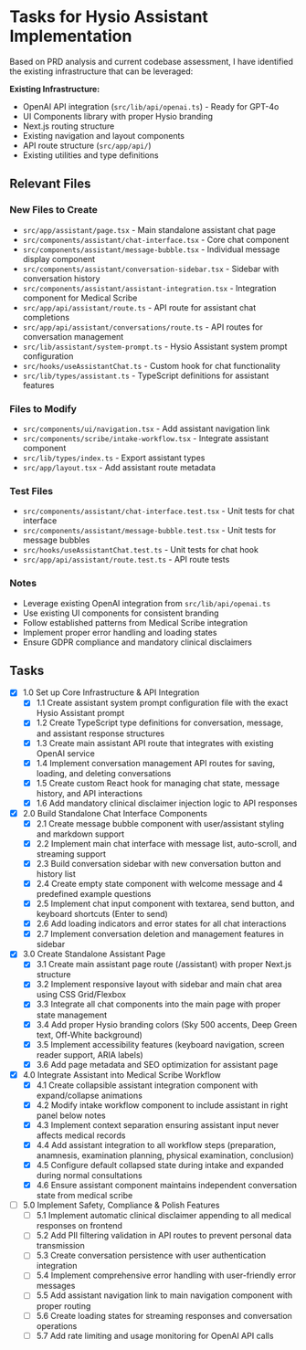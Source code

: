 # Tasks for Hysio Assistant Implementation

Based on PRD analysis and current codebase assessment, I have identified the existing infrastructure that can be leveraged:

**Existing Infrastructure:**
- OpenAI API integration (`src/lib/api/openai.ts`) - Ready for GPT-4o
- UI Components library with proper Hysio branding
- Next.js routing structure
- Existing navigation and layout components
- API route structure (`src/app/api/`)
- Existing utilities and type definitions

## Relevant Files

### New Files to Create
- `src/app/assistant/page.tsx` - Main standalone assistant chat page
- `src/components/assistant/chat-interface.tsx` - Core chat component
- `src/components/assistant/message-bubble.tsx` - Individual message display component
- `src/components/assistant/conversation-sidebar.tsx` - Sidebar with conversation history
- `src/components/assistant/assistant-integration.tsx` - Integration component for Medical Scribe
- `src/app/api/assistant/route.ts` - API route for assistant chat completions
- `src/app/api/assistant/conversations/route.ts` - API routes for conversation management
- `src/lib/assistant/system-prompt.ts` - Hysio Assistant system prompt configuration
- `src/hooks/useAssistantChat.ts` - Custom hook for chat functionality
- `src/lib/types/assistant.ts` - TypeScript definitions for assistant features

### Files to Modify
- `src/components/ui/navigation.tsx` - Add assistant navigation link
- `src/components/scribe/intake-workflow.tsx` - Integrate assistant component
- `src/lib/types/index.ts` - Export assistant types
- `src/app/layout.tsx` - Add assistant route metadata

### Test Files
- `src/components/assistant/chat-interface.test.tsx` - Unit tests for chat interface
- `src/components/assistant/message-bubble.test.tsx` - Unit tests for message bubbles
- `src/hooks/useAssistantChat.test.ts` - Unit tests for chat hook
- `src/app/api/assistant/route.test.ts` - API route tests

### Notes
- Leverage existing OpenAI integration from `src/lib/api/openai.ts`
- Use existing UI components for consistent branding
- Follow established patterns from Medical Scribe integration
- Implement proper error handling and loading states
- Ensure GDPR compliance and mandatory clinical disclaimers

## Tasks

- [x] 1.0 Set up Core Infrastructure & API Integration
  - [x] 1.1 Create assistant system prompt configuration file with the exact Hysio Assistant prompt
  - [x] 1.2 Create TypeScript type definitions for conversation, message, and assistant response structures
  - [x] 1.3 Create main assistant API route that integrates with existing OpenAI service
  - [x] 1.4 Implement conversation management API routes for saving, loading, and deleting conversations
  - [x] 1.5 Create custom React hook for managing chat state, message history, and API interactions
  - [x] 1.6 Add mandatory clinical disclaimer injection logic to API responses

- [x] 2.0 Build Standalone Chat Interface Components
  - [x] 2.1 Create message bubble component with user/assistant styling and markdown support
  - [x] 2.2 Implement main chat interface with message list, auto-scroll, and streaming support
  - [x] 2.3 Build conversation sidebar with new conversation button and history list
  - [x] 2.4 Create empty state component with welcome message and 4 predefined example questions
  - [x] 2.5 Implement chat input component with textarea, send button, and keyboard shortcuts (Enter to send)
  - [x] 2.6 Add loading indicators and error states for all chat interactions
  - [x] 2.7 Implement conversation deletion and management features in sidebar

- [x] 3.0 Create Standalone Assistant Page
  - [x] 3.1 Create main assistant page route (/assistant) with proper Next.js structure
  - [x] 3.2 Implement responsive layout with sidebar and main chat area using CSS Grid/Flexbox
  - [x] 3.3 Integrate all chat components into the main page with proper state management
  - [x] 3.4 Add proper Hysio branding colors (Sky 500 accents, Deep Green text, Off-White background)
  - [x] 3.5 Implement accessibility features (keyboard navigation, screen reader support, ARIA labels)
  - [x] 3.6 Add page metadata and SEO optimization for assistant page

- [x] 4.0 Integrate Assistant into Medical Scribe Workflow
  - [x] 4.1 Create collapsible assistant integration component with expand/collapse animations
  - [x] 4.2 Modify intake workflow component to include assistant in right panel below notes
  - [x] 4.3 Implement context separation ensuring assistant input never affects medical records
  - [x] 4.4 Add assistant integration to all workflow steps (preparation, anamnesis, examination planning, physical examination, conclusion)
  - [x] 4.5 Configure default collapsed state during intake and expanded during normal consultations
  - [x] 4.6 Ensure assistant component maintains independent conversation state from medical scribe

- [ ] 5.0 Implement Safety, Compliance & Polish Features
  - [ ] 5.1 Implement automatic clinical disclaimer appending to all medical responses on frontend
  - [ ] 5.2 Add PII filtering validation in API routes to prevent personal data transmission
  - [ ] 5.3 Create conversation persistence with user authentication integration
  - [ ] 5.4 Implement comprehensive error handling with user-friendly error messages
  - [ ] 5.5 Add assistant navigation link to main navigation component with proper routing
  - [ ] 5.6 Create loading states for streaming responses and conversation operations
  - [ ] 5.7 Add rate limiting and usage monitoring for OpenAI API calls